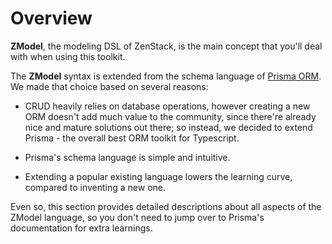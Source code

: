 # Overview

**ZModel**, the modeling DSL of ZenStack, is the main concept that you'll deal with when using this toolkit.

The **ZModel** syntax is extended from the schema language of [Prisma ORM](https://prisma.io). We made that choice based on several reasons:

-   CRUD heavily relies on database operations, however creating a new ORM doesn't add much value to the community, since there're already nice and mature solutions out there; so instead, we decided to extend Prisma - the overall best ORM toolkit for Typescript.

-   Prisma's schema language is simple and intuitive.

-   Extending a popular existing language lowers the learning curve, compared to inventing a new one.

Even so, this section provides detailed descriptions about all aspects of the ZModel language, so you don't need to jump over to Prisma's documentation for extra learnings.
